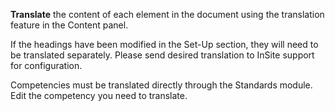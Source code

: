 **Translate** the content of each element in the document using the translation feature in the Content panel.

If the headings have been modified in the Set-Up section, they will need to be translated separately. Please send desired translation to InSite support for configuration.

Competencies must be translated directly through the Standards module. Edit the competency you need to translate.